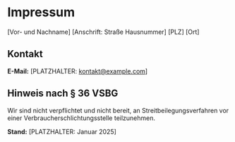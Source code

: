 # Impressum

[Vor- und Nachname]
[Anschrift: Straße Hausnummer]
[PLZ] [Ort]

## Kontakt

**E-Mail:** [PLATZHALTER: kontakt@example.com]

## Hinweis nach § 36 VSBG

Wir sind nicht verpflichtet und nicht bereit, an Streitbeilegungsverfahren vor einer Verbraucherschlichtungsstelle teilzunehmen.


**Stand:** [PLATZHALTER: Januar 2025]
